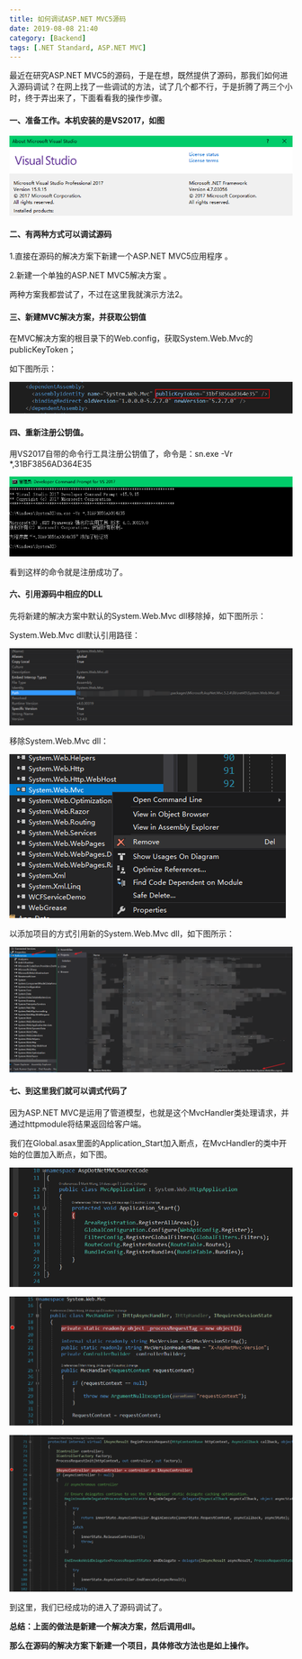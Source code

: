 ```yaml
---
title: 如何调试ASP.NET MVC5源码
date: 2019-08-08 21:40
category: [Backend]
tags: [.NET Standard, ASP.NET MVC]
---
```




最近在研究ASP.NET MVC5的源码，于是在想，既然提供了源码，那我们如何进入源码调试？在网上找了一些调试的方法，试了几个都不行，于是折腾了两三个小时，终于弄出来了，下面看看我的操作步骤。

<!--more-->



#### 一、准备工作。本机安装的是VS2017，如图

![](/resource/image/如何调试ASPDotNETMVC5源码/VSVersion.png 'VSVersion')



#### 二、有两种方式可以调试源码

1.直接在源码的解决方案下新建一个ASP.NET MVC5应用程序 。

2.新建一个单独的ASP.NET MVC5解决方案 。

两种方案我都尝试了，不过在这里我就演示方法2。



#### 三、新建MVC解决方案，并获取公钥值

在MVC解决方案的根目录下的Web.config，获取System.Web.Mvc的publicKeyToken；

如下图所示：

![](/resource/image/如何调试ASPDotNETMVC5源码/publicKeyToken.png)



#### 四、重新注册公钥值。



用VS2017自带的命令行工具注册公钥值了，命令是：sn.exe -Vr *,31BF3856AD364E35

![](/resource/image/如何调试ASPDotNETMVC5源码/registeredpublickeyvalue.png)

看到这样的命令就是注册成功了。



#### 六、引用源码中相应的DLL

先将新建的解决方案中默认的System.Web.Mvc dll移除掉，如下图所示：

System.Web.Mvc dll默认引用路径：

![System.Web.Mvc dll默认引用路径](/resource/image/如何调试ASPDotNETMVC5源码/defaultmvcref.png)



移除System.Web.Mvc dll：

![移除System.Web.Mvc dll](/resource/image/如何调试ASPDotNETMVC5源码/removemvcref.png)



以添加项目的方式引用新的System.Web.Mvc dll，如下图所示：

![](/resource/image/如何调试ASPDotNETMVC5源码/addmvccsproj.png)



#### 七、到这里我们就可以调式代码了

因为ASP.NET MVC是运用了管道模型，也就是这个MvcHandler类处理请求，并通过httpmodule将结果返回给客户端。

我们在Global.asax里面的Application_Start加入断点，在MvcHandler的类中开始的位置加入断点，如下图。

![](/resource/image/如何调试ASPDotNETMVC5源码/MvcApplication.png)

![](/resource/image/如何调试ASPDotNETMVC5源码/MvcHandler.png)

![](/resource/image/如何调试ASPDotNETMVC5源码/MvcHandler.BeginProcessRequest.png)



到这里，我们已经成功的进入了源码调试了。



**总结：上面的做法是新建一个解决方案，然后调用dll。**

**那么在源码的解决方案下新建一个项目，具体修改方法也是如上操作。**



